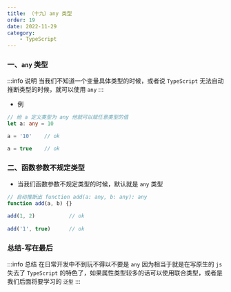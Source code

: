 ```yaml
---
title: （十九）any 类型
order: 19
date: 2022-11-29
category:
    - TypeScript
---
```



### 一、`any` 类型
:::info 说明
当我们不知道一个变量具体类型的时候，或者说 `TypeScript` 无法自动推断类型的时候，就可以使用 `any`
:::

- 例
```ts
// 给 a 定义类型为 any 他就可以赋任意类型的值
let a: any = 10

a = '10'    // ok

a = true    // ok
```

### 二、函数参数不规定类型
- 当我们函数参数不规定类型的时候，默认就是 `any` 类型
```ts
// 自动推断出 function add(a: any, b: any): any
function add(a, b) {}

add(1, 2)           // ok
 
add('1', true)      // ok
```


### 总结-写在最后
:::info 总结
在日常开发中不到玩不得以不要是 `any` 因为相当于就是在写原生的 `js` 失去了 `TypeScript` 的特色了，如果属性类型较多的话可以使用联合类型，或者是我们后面将要学习的 `泛型`
:::